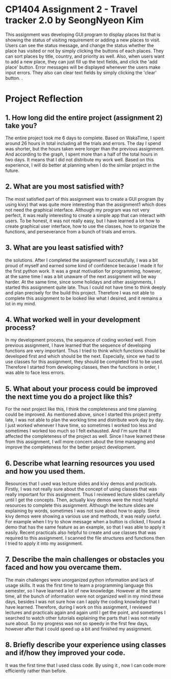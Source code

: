# CP1404 Assignment 2 - Travel tracker 2.0 by SeongNyeon Kim

This assignment was developing GUI program to display places list that is showing the status of visiting requirement
or adding a new places to visit. Users can see the status message, and change the status whether the place has visited
or not by simply clicking the buttons of each places. They can sort places by title, country, and priority as well. Also,
when users want to add a new place, they can just fill up the text fields, and click the 'add place' button. Error
messages will be displayed whenever the users make input errors. They also can clear text fields by simply clicking
the 'clear' button. .


# Project Reflection

## 1. How long did the entire project (assignment 2) take you?

   The entire project took me 6 days to complete. Based on WakaTime, I spent around 26 hours in total including all
the trials and errors. The day I spend was shorter, but the hours taken were longer than the previous assignment.
And according to the graph, I spent more than a half of the total hours in two days. It means that I did not distribute
my work well. Based on this experience, I will do better at planning when I do the similar project in the future.

## 2. What are you most satisfied with?

 The most satisfied part of this assignment was to create a GUI program (by using kivy) that was quite more interesting
than the assignment1 which does not need the graphical interface. Although my program was not very perfect, it was
really interesting to create a simple app that can interact with users. To be honest, it was not really easy,
but I have learned a lot how to create graphical user interface, how to use the classes, how to organize the functions,
and perseverance from a bunch of trials and errors.

## 3. What are you least satisfied with?
  
the solutions. After I completed the assignment1 successfully, I was a bit proud of myself and earned some kind of
confidence because I made it for the first python work. It was a great motivation for programming, however,
at the same time I was a bit unaware of the next assignment will be way harder. At the same time,
since some holidays and other assignments, I started this assignment quite late. Thus I could not have time
to think deeply and plan precisely for the build this project. Therefore I was not able to complete this assignment
to be looked like what I desired, and it remains a lot in my mind.

## 4. What worked well in your development process?
In my development process, the sequence of coding worked well. From previous assignment, I have learned that
the sequence of developing functions are very important. Thus I tried to think which functions should be developed
first and which should be the next. Especially, since we had to use classes for this assignment, they should be 
completed first to be used. Therefore I started from developing classes, then the functions in order, I was able to
face less errors.

## 5. What about your process could be improved the next time you do a project like this?
 For the next project like this, I think the completeness and time planning could be improved. As mentioned above,
since I started this project pretty late, I was not able to plan the working time and distribute work day by day.
I just worked whenever I have time, so sometimes I worked too less and sometimes I worked too much so I felt exhausted.
And I'm sure that it affected the completeness of the project as well. Since I have learned these from this assignment,
I will more concern about the time managing and improve the completeness for the better project development.

## 6. Describe what learning resources you used and how you used them.
Resources that I used was lecture slides and kivy demos and practicals. Firstly, I was not really sure about
the concept of using classes that was really important for this assignment. Thus I reviewed lecture slides carefully
until I get the concepts. Then, actually kivy demos were the most helpful resources to complete this assignment.
Although the lecture slides are explaining by words, sometimes I was not sure about how to apply. Since kivy demos
were showing a various use and methods, it was really useful. For example when I try to show message when a button
is clicked, I found a demo that has the same feature as an example, so that I was able to apply it easily.
Recent practicals also helpful to create and use classes that was required to this assignment. I scanned the file
structures and functions then I tried to apply it into my assignment.

## 7. Describe the main challenges or obstacles you faced and how you overcame them.

The main challenges were unorganized python information and lack of usage skills. It was the first time to learn a
programming language this semester, so I have learned a lot of new knowledge. However at the same time, all
the bunch of information were not organized well in my mind these days, besides I was not sure how can I apply the
coding knowledge that I have learned. Therefore, during I work on this assignment, I reviewed lectures and practicals
again and again until I get the point, and sometimes I searched to watch other tutorials explaining the parts
that I was not really sure about. So my progress was not so speedy in the first few days, however after that I could
speed up a bit and finished my assignment. 

## 8. Briefly describe your experience using classes and if/how they improved your code.
It was the first time that I used class code. By using it , now I can code more efficiently rather than before.
